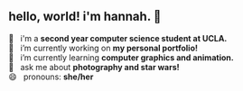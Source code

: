 ## hello, world! i'm hannah. 👋

🏫 &nbsp;&nbsp;i'm a **second year computer science student at UCLA.**  
🔭 &nbsp;&nbsp;i’m currently working on **my personal portfolio!**  
🌱 &nbsp;&nbsp;i’m currently learning **computer graphics and animation.**  
💬 &nbsp;&nbsp;ask me about **photography and star wars!**  
😄 &nbsp;&nbsp;pronouns: **she/her**

